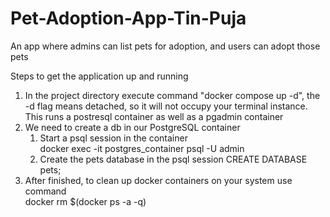 # Pet-Adoption-App-Tin-Puja
An app where admins can list pets for adoption, and users can adopt those pets

Steps to get the application up and running
1. In the project directory execute command "docker compose up -d", the -d flag means detached, so it will not occupy your terminal instance. This runs a postresql container as well as a pgadmin container
2. We need to create a db in our PostgreSQL container
   1. Start a psql session in the container<br>
docker exec -it postgres_container psql -U admin
   2. Create the pets database in the psql session
      CREATE DATABASE pets;
3. After finished, to clean up docker containers on your system use command <br>
   docker rm $(docker ps -a -q)



